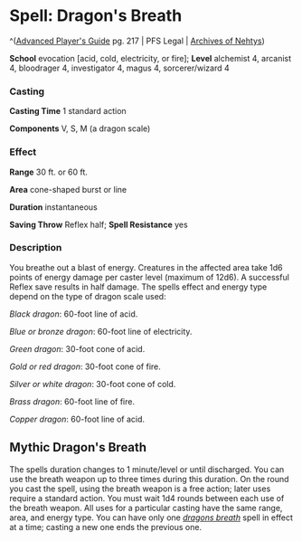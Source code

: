 # Spell: Dragon's Breath

^([Advanced Player's Guide][ss-dragon-s-breath] pg. 217 | PFS Legal | [Archives of Nehtys][sn-dragon-s-breath])

**School** evocation [acid, cold, electricity, or fire]; **Level** alchemist 4, arcanist 4, bloodrager 4, investigator 4, magus 4, sorcerer/wizard 4

### Casting

**Casting Time** 1 standard action

**Components** V, S, M (a dragon scale)

### Effect

**Range** 30 ft. or 60 ft.

**Area** cone-shaped burst or line

**Duration** instantaneous

**Saving Throw** Reflex half; **Spell Resistance** yes

### Description

You breathe out a blast of energy. Creatures in the affected area take 1d6 points of energy damage per caster level (maximum of 12d6). A successful Reflex save results in half damage. The spells effect and energy type depend on the type of dragon scale used:

_Black dragon_: 60-foot line of acid.

_Blue or bronze dragon_: 60-foot line of electricity.

_Green dragon_: 30-foot cone of acid.

_Gold or red dragon_: 30-foot cone of fire.

_Silver or white dragon_: 30-foot cone of cold.

_Brass dragon_: 60-foot line of fire.

_Copper dragon_: 60-foot line of acid.

## Mythic Dragon's Breath

The spells duration changes to 1 minute/level or until discharged. You can use the breath weapon up to three times during this duration. On the round you cast the spell, using the breath weapon is a free action; later uses require a standard action. You must wait 1d4 rounds between each use of the breath weapon. All uses for a particular casting have the same range, area, and energy type. You can have only one _[dragons breath]_ spell in effect at a time; casting a new one ends the previous one.

[ss-dragon-s-breath]: http://paizo.com/pathfinderRPG/v57
[sn-dragon-s-breath]: http://www.archivesofnethys.com/SpellDisplay.aspx?ItemName=Dragon%27s%20Breath
[dragons breath]: http://www.archivesofnethys.com/SpellDisplay.aspx?ItemName=dragons%20breath